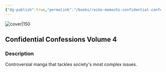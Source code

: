 ```yaml
---
{"dg-publish":true,"permalink":"/books/reiko-momochi-confidential-confessions-volume-4/","title":"\"Confidential Confessions Volume 4\"","tags":["manga","fiction"]}
---
```




![cover|150](http://books.google.com/books/content?id=RvYEAAAACAAJ&printsec=frontcover&img=1&zoom=1&source=gbs_api)

## Confidential Confessions Volume 4

### Description

Controversial manga that tackles society's most complex issues.
```